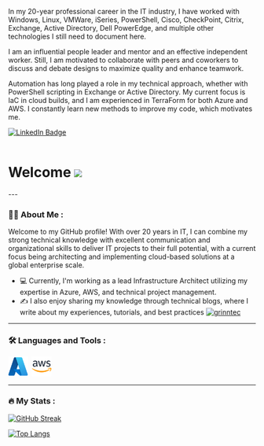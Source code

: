 In my 20-year professional career in the IT industry, I have worked with Windows, Linux, VMWare, iSeries, PowerShell, Cisco, CheckPoint, Citrix, Exchange, Active Directory, Dell PowerEdge, and multiple other technologies I still need to document here.

I am an influential people leader and mentor and an effective independent worker. Still, I am motivated to collaborate with peers and coworkers to discuss and debate designs to maximize quality and enhance teamwork.

Automation has long played a role in my technical approach, whether with PowerShell scripting in Exchange or Active Directory. My current focus is IaC in cloud builds, and I am experienced in TerraForm for both Azure and AWS. I constantly learn new methods to improve my code, which motivates me.

<div id="badges">
  <a href="https://www.linkedin.com/in/neilgrinnall/">
    <img src="https://img.shields.io/badge/LinkedIn-blue?style=for-the-badge&logo=linkedin&logoColor=white" alt="LinkedIn Badge"/>
  </a>
</div>

<img src="https://komarev.com/ghpvc/?username=grinntec&style=flat-square&color=blue" alt=""/>

<h1>
  Welcome
  <img src="https://media.giphy.com/media/hvRJCLFzcasrR4ia7z/giphy.gif" width="30px"/>
</h1>
---

### :man_technologist: About Me :
Welcome to my GitHub profile! With over 20 years in IT, I can combine my strong technical knowledge with excellent communication and organizational skills to deliver IT projects to their full potential, with a current focus being architecting and implementing cloud-based solutions at a global enterprise scale.

- 💻 Currently, I'm working as a lead Infrastructure Architect utilizing my expertise in Azure, AWS, and technical project management.
- ✍️ I also enjoy sharing my knowledge through technical blogs, where I write about my experiences, tutorials, and best practices [![grinntec](https://img.shields.io/badge/grinntec-blue)](https://grinntec.net)
---
### :hammer_and_wrench: Languages and Tools :

<div>
 <img src="https://github.com/devicons/devicon/blob/master/icons/azure/azure-original.svg" title="Azure" alt="Azure" width="40" height="40"/>&nbsp;
 <img src="https://github.com/devicons/devicon/blob/master/icons/amazonwebservices/amazonwebservices-original-wordmark.svg" title="Git" **alt="AWS" width="40" height="40"/>&nbsp;
 </div>



---

### :fire: My Stats :
[![GitHub Streak](http://github-readme-streak-stats.herokuapp.com?user=grinntec&theme=dark&background=000000)](https://git.io/streak-stats)


[![Top Langs](https://github-readme-stats.vercel.app/api/top-langs/?username=grinntec&layout=compact&theme=vision-friendly-dark)](https://github.com/anuraghazra/github-readme-stats)

